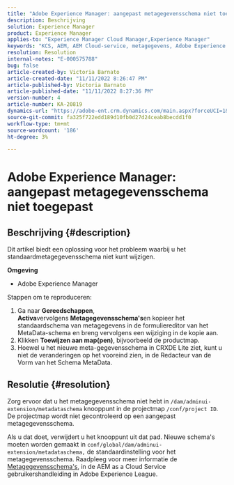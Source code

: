 ```yaml
---
title: "Adobe Experience Manager: aangepast metagegevensschema niet toegepast"
description: Beschrijving
solution: Experience Manager
product: Experience Manager
applies-to: "Experience Manager Cloud Manager,Experience Manager"
keywords: "KCS, AEM, AEM Cloud-service, metagegevens, Adobe Experience Manager"
resolution: Resolution
internal-notes: "E-000575788"
bug: false
article-created-by: Victoria Barnato
article-created-date: "11/11/2022 8:26:47 PM"
article-published-by: Victoria Barnato
article-published-date: "11/11/2022 8:27:36 PM"
version-number: 4
article-number: KA-20819
dynamics-url: "https://adobe-ent.crm.dynamics.com/main.aspx?forceUCI=1&pagetype=entityrecord&etn=knowledgearticle&id=3e3d3526-ff61-ed11-9561-6045bd006793"
source-git-commit: fa325f722edd189d10fb0d27d24ceab8becdd1f0
workflow-type: tm+mt
source-wordcount: '186'
ht-degree: 3%

---
```


# Adobe Experience Manager: aangepast metagegevensschema niet toegepast

## Beschrijving {#description}


Dit artikel biedt een oplossing voor het probleem waarbij u het standaardmetagegevensschema niet kunt wijzigen.

<b>Omgeving</b>

- Adobe Experience Manager


Stappen om te reproduceren:

1. Ga naar <b>Gereedschappen</b>, <b>Activa</b>vervolgens <b>Metagegevensschema&#39;s</b>en kopieer het standaardschema van metagegevens in de formuliereditor van het MetaData-schema en breng vervolgens een wijziging in de kopie aan.
2. Klikken <b>Toewijzen aan map(pen)</b>, bijvoorbeeld de productmap.
3. Hoewel u het nieuwe meta-gegevensschema in CRXDE Lite ziet, kunt u niet de veranderingen op het vooreind zien, in de Redacteur van de Vorm van het Schema MetaData.



## Resolutie {#resolution}


Zorg ervoor dat u het metagegevensschema niet hebt in `/dam/adminui-extension/metadataschema` knooppunt in de projectmap `/conf/project ID`. De projectmap wordt niet gecontroleerd op een aangepast metagegevensschema.

Als u dat doet, verwijdert u het knooppunt uit dat pad. Nieuwe schema&#39;s moeten worden gemaakt in `conf/global/dam/adminui-extension/metadataschema,` de standaardinstelling voor het metagegevensschema. Raadpleeg voor meer informatie de [Metagegevensschema&#39;s](https://experienceleague.adobe.com/docs/experience-manager-cloud-service/content/assets/manage/metadata-schemas.html), in de AEM as a Cloud Service gebruikershandleiding in Adobe Experience League.
